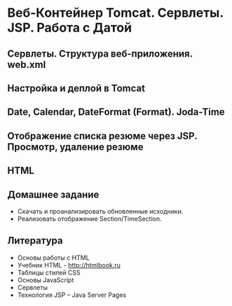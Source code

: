 ﻿Веб-Контейнер Tomcat. Сервлеты. JSP. Работа с Датой
===================================================

Сервлеты. Структура веб-приложения. web.xml
-------------------------------------------

Настройка и деплой в Tomcat
---------------------------

Date, Calendar, DateFormat (Format). Joda-Time
----------------------------------------------

Отображение списка резюме через JSP. Просмотр, удаление резюме
-------------------------------------------------------------

HTML
----

Домашнее задание 
----------------
* Скачать и проанализировать обновленные исходники.
* Реализовать отображение Section/TimeSection.

Литература 
----------
* Основы работы с HTML
* Учебник HTML - http://htmlbook.ru
* Таблицы стилей CSS
* Основы JavaScript
* Сервлеты
* Технология JSP – Java Server Pages